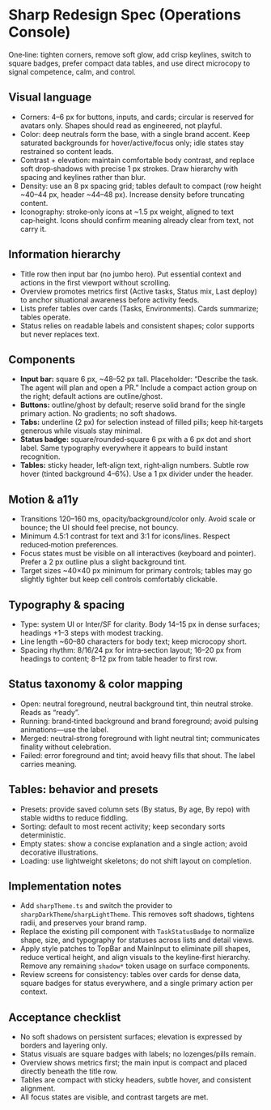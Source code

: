 # Sharp Redesign Spec (Operations Console)

One‑line: tighten corners, remove soft glow, add crisp keylines, switch to square badges, prefer compact data tables, and use direct microcopy to signal competence, calm, and control.

## Visual language
- Corners: 4–6 px for buttons, inputs, and cards; circular is reserved for avatars only. Shapes should read as engineered, not playful.
- Color: deep neutrals form the base, with a single brand accent. Keep saturated backgrounds for hover/active/focus only; idle states stay restrained so content leads.
- Contrast + elevation: maintain comfortable body contrast, and replace soft drop‑shadows with precise 1 px strokes. Draw hierarchy with spacing and keylines rather than blur.
- Density: use an 8 px spacing grid; tables default to compact (row height ~40–44 px, header ~44–48 px). Increase density before truncating content.
- Iconography: stroke‑only icons at ~1.5 px weight, aligned to text cap‑height. Icons should confirm meaning already clear from text, not carry it.

## Information hierarchy
- Title row then input bar (no jumbo hero). Put essential context and actions in the first viewport without scrolling.
- Overview promotes metrics first (Active tasks, Status mix, Last deploy) to anchor situational awareness before activity feeds.
- Lists prefer tables over cards (Tasks, Environments). Cards summarize; tables operate.
- Status relies on readable labels and consistent shapes; color supports but never replaces text.

## Components
- **Input bar:** square 6 px, ~48–52 px tall. Placeholder: “Describe the task. The agent will plan and open a PR.” Include a compact action group on the right; default actions are outline/ghost.
- **Buttons:** outline/ghost by default; reserve solid brand for the single primary action. No gradients; no soft shadows.
- **Tabs:** underline (2 px) for selection instead of filled pills; keep hit‑targets generous while visuals stay minimal.
- **Status badge:** square/rounded‑square 6 px with a 6 px dot and short label. Same typography everywhere it appears to build instant recognition.
- **Tables:** sticky header, left‑align text, right‑align numbers. Subtle row hover (tinted background 4–6%). Use a 1 px divider under the header.

## Motion & a11y
- Transitions 120–160 ms, opacity/background/color only. Avoid scale or bounce; the UI should feel precise, not bouncy.
- Minimum 4.5:1 contrast for text and 3:1 for icons/lines. Respect reduced‑motion preferences.
- Focus states must be visible on all interactives (keyboard and pointer). Prefer a 2 px outline plus a slight background tint.
- Target sizes ~40×40 px minimum for primary controls; tables may go slightly tighter but keep cell controls comfortably clickable.

## Typography & spacing
- Type: system UI or Inter/SF for clarity. Body 14–15 px in dense surfaces; headings +1–3 steps with modest tracking.
- Line length ~60–80 characters for body text; keep microcopy short.
- Spacing rhythm: 8/16/24 px for intra‑section layout; 16–20 px from headings to content; 8–12 px from table header to first row.

## Status taxonomy & color mapping
- Open: neutral foreground, neutral background tint, thin neutral stroke. Reads as “ready”.
- Running: brand‑tinted background and brand foreground; avoid pulsing animations—use the label.
- Merged: neutral‑strong foreground with light neutral tint; communicates finality without celebration.
- Failed: error foreground and tint; avoid heavy fills that shout. The label carries meaning.

## Tables: behavior and presets
- Presets: provide saved column sets (By status, By age, By repo) with stable widths to reduce fiddling.
- Sorting: default to most recent activity; keep secondary sorts deterministic.
- Empty states: show a concise explanation and a single action; avoid decorative illustrations.
- Loading: use lightweight skeletons; do not shift layout on completion.

## Implementation notes
- Add `sharpTheme.ts` and switch the provider to `sharpDarkTheme`/`sharpLightTheme`. This removes soft shadows, tightens radii, and preserves your brand ramp.
- Replace the existing pill component with `TaskStatusBadge` to normalize shape, size, and typography for statuses across lists and detail views.
- Apply style patches to TopBar and MainInput to eliminate pill shapes, reduce vertical height, and align visuals to the keyline‑first hierarchy. Remove any remaining `shadow*` token usage on surface components.
- Review screens for consistency: tables over cards for dense data, square badges for status everywhere, and a single primary action per context.

## Acceptance checklist
- No soft shadows on persistent surfaces; elevation is expressed by borders and layering only.
- Status visuals are square badges with labels; no lozenges/pills remain.
- Overview shows metrics first; the main input is compact and placed directly beneath the title row.
- Tables are compact with sticky headers, subtle hover, and consistent alignment.
- All focus states are visible, and contrast targets are met.

